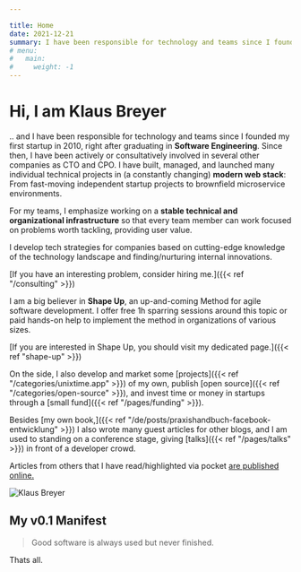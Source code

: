 ```yaml
---

title: Home
date: 2021-12-21
summary: I have been responsible for technology and teams since I founded my first startup in 2010, right after graduating in Software Engineering. Since then, I have been actively or consultatively involved in several other companies as CTO and CPO. I have built, managed, and launched many individual technical projects in (a constantly changing) modern web stack: From fast-moving independent startup projects to brownfield microservice environments.
# menu:
#   main:
#     weight: -1
---
```

# Hi, I am Klaus Breyer

.. and I have been responsible for technology and teams since I founded my first startup in 2010, right after graduating in **Software Engineering**. Since then, I have been actively or consultatively involved in several other companies as CTO and CPO. I have built, managed, and launched many individual technical projects in (a constantly changing) **modern web stack**: From fast-moving independent startup projects to brownfield microservice environments.

For my teams, I emphasize working on a **stable technical and organizational infrastructure** so that every team member can work focused on problems worth tackling, providing user value.

I develop tech strategies for companies based on cutting-edge knowledge of the technology landscape and finding/nurturing internal innovations.

[If you have an interesting problem, consider hiring me.]({{< ref "/consulting" >}})

I am a big believer in **Shape Up**, an up-and-coming Method for agile software development. I offer free 1h sparring sessions around this topic or paid hands-on help to implement the method in organizations of various sizes.

[If you are interested in Shape Up, you should visit my dedicated page.]({{< ref "shape-up" >}})

On the side, I also develop and market some [projects]({{< ref "/categories/unixtime.app" >}}) of my own, publish [open source]({{< ref "/categories/open-source" >}}), and invest time or money in startups through a [small fund]({{< ref "/pages/funding" >}}).

Besides [my own book,]({{< ref "/de/posts/praxishandbuch-facebook-entwicklung" >}}) I also wrote many guest articles for other blogs, and I am used to standing on a conference stage, giving [talks]({{< ref "/pages/talks" >}}) in front of a developer crowd.

Articles from others that I have read/highlighted via pocket [are published online.](https://pocket.v01.io/)

![Klaus Breyer](/images/klaus-breyer.jpg)

## My v0.1 Manifest
> Good software is always used but never finished.

Thats all.
